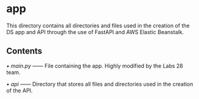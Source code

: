 # app

This directory contains all directories and files used in the creation of the DS app and API through the use of FastAPI and AWS Elastic Beanstalk.

## Contents

*• main.py* —— File containing the app. Highly modified by the Labs 28 team.

*• api* —— Directory that stores all files and directories used in the creation of the API.
